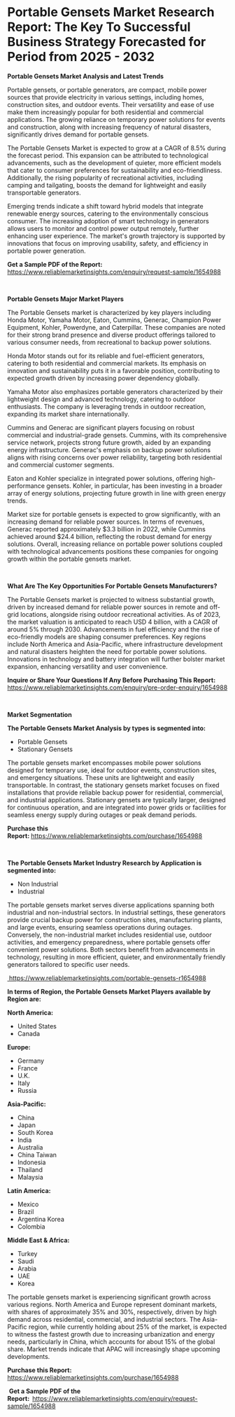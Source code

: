 <p><h1>Portable Gensets Market Research Report: The Key To Successful Business Strategy Forecasted for Period from 2025 - 2032</h1></p><p><strong>Portable Gensets Market Analysis and Latest Trends</strong></p>
<p><p>Portable gensets, or portable generators, are compact, mobile power sources that provide electricity in various settings, including homes, construction sites, and outdoor events. Their versatility and ease of use make them increasingly popular for both residential and commercial applications. The growing reliance on temporary power solutions for events and construction, along with increasing frequency of natural disasters, significantly drives demand for portable gensets.</p><p>The Portable Gensets Market is expected to grow at a CAGR of 8.5% during the forecast period. This expansion can be attributed to technological advancements, such as the development of quieter, more efficient models that cater to consumer preferences for sustainability and eco-friendliness. Additionally, the rising popularity of recreational activities, including camping and tailgating, boosts the demand for lightweight and easily transportable generators.</p><p>Emerging trends indicate a shift toward hybrid models that integrate renewable energy sources, catering to the environmentally conscious consumer. The increasing adoption of smart technology in generators allows users to monitor and control power output remotely, further enhancing user experience. The market's growth trajectory is supported by innovations that focus on improving usability, safety, and efficiency in portable power generation.</p></p>
<p><strong>Get a Sample PDF of the Report:&nbsp;</strong> <a href="https://www.reliablemarketinsights.com/enquiry/request-sample/1654988?utm_campaign=2745&utm_medium=2&utm_source=Github&utm_content=ia&utm_term=18042025&utm_id=portable-gensets">https://www.reliablemarketinsights.com/enquiry/request-sample/1654988</a></p>
<p>&nbsp;</p>
<p><strong>Portable Gensets Major Market Players</strong></p>
<p><p>The Portable Gensets market is characterized by key players including Honda Motor, Yamaha Motor, Eaton, Cummins, Generac, Champion Power Equipment, Kohler, Powerdyne, and Caterpillar. These companies are noted for their strong brand presence and diverse product offerings tailored to various consumer needs, from recreational to backup power solutions.</p><p>Honda Motor stands out for its reliable and fuel-efficient generators, catering to both residential and commercial markets. Its emphasis on innovation and sustainability puts it in a favorable position, contributing to expected growth driven by increasing power dependency globally.</p><p>Yamaha Motor also emphasizes portable generators characterized by their lightweight design and advanced technology, catering to outdoor enthusiasts. The company is leveraging trends in outdoor recreation, expanding its market share internationally.</p><p>Cummins and Generac are significant players focusing on robust commercial and industrial-grade gensets. Cummins, with its comprehensive service network, projects strong future growth, aided by an expanding energy infrastructure. Generac's emphasis on backup power solutions aligns with rising concerns over power reliability, targeting both residential and commercial customer segments.</p><p>Eaton and Kohler specialize in integrated power solutions, offering high-performance gensets. Kohler, in particular, has been investing in a broader array of energy solutions, projecting future growth in line with green energy trends.</p><p>Market size for portable gensets is expected to grow significantly, with an increasing demand for reliable power sources. In terms of revenues, Generac reported approximately $3.3 billion in 2022, while Cummins achieved around $24.4 billion, reflecting the robust demand for energy solutions. Overall, increasing reliance on portable power solutions coupled with technological advancements positions these companies for ongoing growth within the portable gensets market.</p></p>
<p>&nbsp;</p>
<p><strong>What Are The Key Opportunities For Portable Gensets Manufacturers?</strong></p>
<p><p>The Portable Gensets market is projected to witness substantial growth, driven by increased demand for reliable power sources in remote and off-grid locations, alongside rising outdoor recreational activities. As of 2023, the market valuation is anticipated to reach USD 4 billion, with a CAGR of around 5% through 2030. Advancements in fuel efficiency and the rise of eco-friendly models are shaping consumer preferences. Key regions include North America and Asia-Pacific, where infrastructure development and natural disasters heighten the need for portable power solutions. Innovations in technology and battery integration will further bolster market expansion, enhancing versatility and user convenience.</p></p>
<p><strong>Inquire or Share Your Questions If Any Before Purchasing This Report:</strong> <a href="https://www.reliablemarketinsights.com/enquiry/pre-order-enquiry/1654988?utm_campaign=2745&utm_medium=2&utm_source=Github&utm_content=ia&utm_term=18042025&utm_id=portable-gensets">https://www.reliablemarketinsights.com/enquiry/pre-order-enquiry/1654988</a></p>
<p>&nbsp;</p>
<p><strong>Market Segmentation</strong></p>
<p><strong>The Portable Gensets Market Analysis by types is segmented into:</strong></p>
<p><ul><li>Portable Gensets</li><li>Stationary Gensets</li></ul></p>
<p><p>The portable gensets market encompasses mobile power solutions designed for temporary use, ideal for outdoor events, construction sites, and emergency situations. These units are lightweight and easily transportable. In contrast, the stationary gensets market focuses on fixed installations that provide reliable backup power for residential, commercial, and industrial applications. Stationary gensets are typically larger, designed for continuous operation, and are integrated into power grids or facilities for seamless energy supply during outages or peak demand periods.</p></p>
<p><strong>Purchase this Report:&nbsp;</strong><a href="https://www.reliablemarketinsights.com/purchase/1654988?utm_campaign=2745&utm_medium=2&utm_source=Github&utm_content=ia&utm_term=18042025&utm_id=portable-gensets">https://www.reliablemarketinsights.com/purchase/1654988</a></p>
<p>&nbsp;</p>
<p><strong>The Portable Gensets Market Industry Research by Application is segmented into:</strong></p>
<p><ul><li>Non Industrial</li><li>Industrial</li></ul></p>
<p><p>The portable gensets market serves diverse applications spanning both industrial and non-industrial sectors. In industrial settings, these generators provide crucial backup power for construction sites, manufacturing plants, and large events, ensuring seamless operations during outages. Conversely, the non-industrial market includes residential use, outdoor activities, and emergency preparedness, where portable gensets offer convenient power solutions. Both sectors benefit from advancements in technology, resulting in more efficient, quieter, and environmentally friendly generators tailored to specific user needs.</p></p>
<p><a href="https://www.reliablemarketinsights.com/portable-gensets-r1654988?utm_campaign=2745&utm_medium=2&utm_source=Github&utm_content=ia&utm_term=18042025&utm_id=portable-gensets">&nbsp;https://www.reliablemarketinsights.com/portable-gensets-r1654988</a></p>
<p><strong>In terms of Region, the Portable Gensets Market Players available by Region are:</strong></p>
<p>
    <p> <strong> North America: </strong>
        <ul>
            <li>United States</li>
            <li>Canada</li>
        </ul>
        </p> 
    <p> <strong> Europe: </strong>
        <ul>
            <li>Germany</li>
            <li>France</li>
            <li>U.K.</li>
            <li>Italy</li>
            <li>Russia</li>
        </ul>
        </p> 
    <p> <strong> Asia-Pacific: </strong>
        <ul>
            <li>China</li>
            <li>Japan</li>
            <li>South Korea</li>
            <li>India</li>
            <li>Australia</li>
            <li>China Taiwan</li>
            <li>Indonesia</li>
            <li>Thailand</li>
            <li>Malaysia</li>
        </ul>
        </p> 
    <p> <strong> Latin America: </strong>
        <ul>
            <li>Mexico</li>
            <li>Brazil</li>
            <li>Argentina Korea</li>
            <li>Colombia</li>
        </ul>
        </p> 
    <p> <strong> Middle East & Africa: </strong>
        <ul>
            <li>Turkey</li>
            <li>Saudi</li>
            <li>Arabia</li>
            <li>UAE</li>
            <li>Korea</li>
        </ul>
    </p>
    </p>
<p><p>The portable gensets market is experiencing significant growth across various regions. North America and Europe represent dominant markets, with shares of approximately 35% and 30%, respectively, driven by high demand across residential, commercial, and industrial sectors. The Asia-Pacific region, while currently holding about 25% of the market, is expected to witness the fastest growth due to increasing urbanization and energy needs, particularly in China, which accounts for about 15% of the global share. Market trends indicate that APAC will increasingly shape upcoming developments.</p></p>
<p><strong>Purchase this Report: </strong><a href="https://www.reliablemarketinsights.com/purchase/1654988?utm_campaign=2745&utm_medium=2&utm_source=Github&utm_content=ia&utm_term=18042025&utm_id=portable-gensets">https://www.reliablemarketinsights.com/purchase/1654988</a></p>
<p>&nbsp;<strong>Get a Sample PDF of the Report:&nbsp;&nbsp;</strong><a href="https://www.reliablemarketinsights.com/enquiry/request-sample/1654988?utm_campaign=2745&utm_medium=2&utm_source=Github&utm_content=ia&utm_term=18042025&utm_id=portable-gensets">https://www.reliablemarketinsights.com/enquiry/request-sample/1654988</a></p>
<p><strong></strong></p>
<p><p></p><p></p><p></p></p>